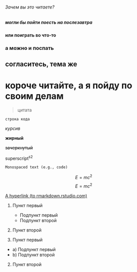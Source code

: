 ###### Зачем вы это читаете? ######
##### могли бы пойти поесть на послезавтра #####
#### или поиграть во что-то ####
### а можно и поспать ###
## согласитесь, тема же ##
# короче читайте, а я пойду по своим делам #
> цитата

`строка кода`

*курсив*

**жирный**

~~зачеркнутый~~

superscript<sup>s2</sup>

``Monospaced text (e.g., code)``

$$ E=mc^2 $$
$$ E=mc^2 $$

[A hyperlink (to rmarkdown.rstudio.com)](http://rmarkdown.rstudio.com/)

1. Пункт первый
    - Подпункт первый
    - Подпункт второй
2. Пункт второй

1. Пункт первый
  - a) Подпункт первый
  - b) Подпункт второй
2. Пункт второй
